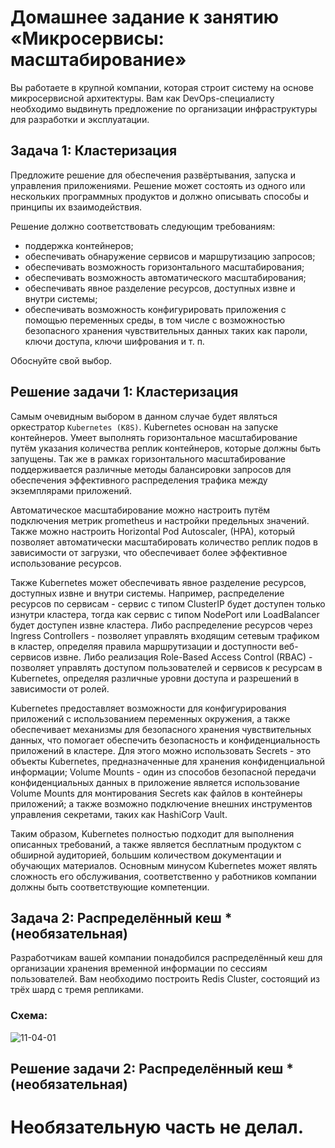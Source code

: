 
# Домашнее задание к занятию «Микросервисы: масштабирование»

Вы работаете в крупной компании, которая строит систему на основе микросервисной архитектуры.
Вам как DevOps-специалисту необходимо выдвинуть предложение по организации инфраструктуры для разработки и эксплуатации.

## Задача 1: Кластеризация

Предложите решение для обеспечения развёртывания, запуска и управления приложениями.
Решение может состоять из одного или нескольких программных продуктов и должно описывать способы и принципы их взаимодействия.

Решение должно соответствовать следующим требованиям:
- поддержка контейнеров;
- обеспечивать обнаружение сервисов и маршрутизацию запросов;
- обеспечивать возможность горизонтального масштабирования;
- обеспечивать возможность автоматического масштабирования;
- обеспечивать явное разделение ресурсов, доступных извне и внутри системы;
- обеспечивать возможность конфигурировать приложения с помощью переменных среды, в том числе с возможностью безопасного хранения чувствительных данных таких как пароли, ключи доступа, ключи шифрования и т. п.

Обоснуйте свой выбор.

## Решение задачи 1: Кластеризация

Самым очевидным выбором в данном случае будет являться оркестратор `Kubernetes (K8S)`. Kubernetes основан на запуске контейнеров. Умеет выполнять горизонтальное масштабирование путём указания количества реплик контейнеров, которые должны быть запущены. Так же в рамках горизонтального масштабирование поддерживается различные методы балансировки запросов для обеспечения эффективного распределения трафика между экземплярами приложений.

Автоматическое масштабирование можно настроить путём подключения метрик prometheus и настройки предельных значений. Также можно настроить Horizontal Pod Autoscaler, (HPA), который позволяет автоматически масштабировать количество реплик подов в зависимости от загрузки, что обеспечивает более эффективное использование ресурсов.

Также Kubernetes может обеспечивать явное разделение ресурсов, доступных извне и внутри системы. Например, распределение ресурсов по сервисам - сервис с типом ClusterIP будет доступен только изнутри кластера, тогда как сервис с типом NodePort или LoadBalancer будет доступен извне кластера.
Либо распределение ресурсов через Ingress Controllers - позволяет управлять входящим сетевым трафиком в кластер, определяя правила маршрутизации и доступности веб-сервисов извне.
Либо реализация Role-Based Access Control (RBAC) - позволяет управлять доступом пользователей и сервисов к ресурсам в Kubernetes, определяя различные уровни доступа и разрешений в зависимости от ролей.

Kubernetes предоставляет возможности для конфигурирования приложений с использованием переменных окружения, а также обеспечивает механизмы для безопасного хранения чувствительных данных, что помогает обеспечить безопасность и конфиденциальность приложений в кластере. Для этого можно использовать Secrets - это объекты Kubernetes, предназначенные для хранения конфиденциальной информации; Volume Mounts -  один из способов безопасной передачи конфиденциальных данных в приложение является использование Volume Mounts для монтирования Secrets как файлов в контейнеры приложений; а также возможно подключение внешних инструментов управления секретами, таких как HashiCorp Vault.

Таким образом, Kubernetes полностью подходит для выполнения описанных требований, а также является бесплатным продуктом с обширной аудиторией, большим количеством документации и обучающих материалов. Основным минусом Kubernetes может являть сложность его обслуживания, соответственно у работников компании должны быть соответствующие компетенции.

## Задача 2: Распределённый кеш * (необязательная)

Разработчикам вашей компании понадобился распределённый кеш для организации хранения временной информации по сессиям пользователей.
Вам необходимо построить Redis Cluster, состоящий из трёх шард с тремя репликами.

### Схема:

![11-04-01](https://user-images.githubusercontent.com/1122523/114282923-9b16f900-9a4f-11eb-80aa-61ed09725760.png)

## Решение задачи 2: Распределённый кеш * (необязательная)

# Необязательную часть не делал.
